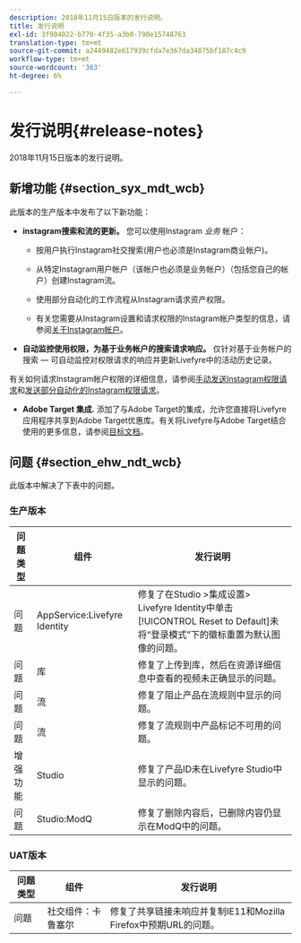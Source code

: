 ```yaml
---
description: 2018年11月15日版本的发行说明。
title: 发行说明
exl-id: 3f904022-b770-4f35-a3b0-790e15748763
translation-type: tm+mt
source-git-commit: a2449482e617939cfda7e367da34875bf187c4c9
workflow-type: tm+mt
source-wordcount: '363'
ht-degree: 6%

---
```


# 发行说明{#release-notes}

2018年11月15日版本的发行说明。

## 新增功能 {#section_syx_mdt_wcb}

此版本的生产版本中发布了以下新功能：

* **instagram搜索和流的更新。** 您可以使用Instagram *业务* 帐户：

   * 按用户执行Instagram社交搜索(用户也必须是Instagram商业帐户)。

   * 从特定Instagram用户帐户（该帐户也必须是业务帐户）（包括您自己的帐户）创建Instagram流。

   * 使用部分自动化的工作流程从Instagram请求资产权限。

   * 有关您需要从Instagram设置和请求权限的Instagram帐户类型的信息，请参阅[关于Instagram帐户](/help/using/c-users-creating-accounts-with-studio-access/t-configure-social-accout-instagram/c-about-instagram-accounts.md)。

* **自动监控使用权限，为基于业务帐户的搜索请求响应。** 仅针对基于业务帐户的搜索 — 可自动监控对权限请求的响应并更新Livefyre中的活动历史记录。

有关如何请求Instagram帐户权限的详细信息，请参阅[手动发送Instagram权限请求](/help/using/c-how-requesting-rights-works/c-send-instagram-manual-rights-request.md)和[发送部分自动化的Instagram权限请求](/help/using/c-how-requesting-rights-works/c-send-an-instagram-rights-request-from-the-library.md)。

* **Adobe Target 集成.** 添加了与Adobe Target的集成，允许您直接将Livefyre应用程序共享到Adobe Target优惠库。有关将Livefyre与Adobe Target结合使用的更多信息，请参阅[目标文档](hhttps://docs.adobe.com/content/help/en/livefyre/using/library/livefyre-target.html)。

## 问题 {#section_ehw_ndt_wcb}

此版本中解决了下表中的问题。

### 生产版本

| 问题类型 | 组件 | 发行说明 |
|--- |--- |--- |
| 问题 | AppService:Livefyre Identity | 修复了在Studio >集成设置> Livefyre Identity中单击[!UICONTROL Reset to Default]未将“登录模式”下的徽标重置为默认图像的问题。 |
| 问题 | 库 | 修复了上传到库，然后在资源详细信息中查看的视频未正确显示的问题。 |
| 问题 | 流 | 修复了阻止产品在流规则中显示的问题。 |
| 问题 | 流 | 修复了流规则中产品标记不可用的问题。 |
| 增强功能 | Studio | 修复了产品ID未在Livefyre Studio中显示的问题。 |
| 问题 | Studio:ModQ | 修复了删除内容后，已删除内容仍显示在ModQ中的问题。 |

### UAT版本

| **问题类型** | **组件** | **发行说明** |
|---|---|---|
| 问题 | 社交组件：卡鲁塞尔 | 修复了共享链接未响应并复制IE11和Mozilla Firefox中预期URL的问题。 |
